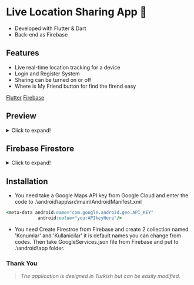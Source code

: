 # Live Location Sharing App 📍

- Developed with Flutter & Dart
- Back-end as Firebase

## Features
- Live real-time location tracking for a device
- Login and Register System
- Sharing can be turned on or off
- Where is My Friend button for find the firend easy


[Flutter](https://flutter.dev/docs/cookbook)
[Firebase](https://firebase.google.com)


## Preview
<details> 
  <summary>Click to expand!</summary>
  
  ## App Screens
  
  - Login & Register

  <img src="https://github.com/cihatfurkaneken/CarFollowFlutter/blob/master/Screenshoots/login.jpg?raw=true" alt="drawing" width="200"/> <img src="https://github.com/cihatfurkaneken/CarFollowFlutter/blob/master/Screenshoots/kay%C4%B1t.jpg?raw=true" alt="drawing" width="200"/>

- Entering Uid and Share

<img src="https://github.com/cihatfurkaneken/CarFollowFlutter/blob/master/Screenshoots/enteruid.jpg?raw=true" alt="drawing" width="200"/> <img src="https://github.com/cihatfurkaneken/CarFollowFlutter/blob/master/Screenshoots/sharing.jpg?raw=true" alt="drawing" width="200"/>
  
 - Map and Seeing friend
  
  <img src="https://github.com/cihatfurkaneken/CarFollowFlutter/blob/master/Screenshoots/map.jpg?raw=true alt="drawing" alt="drawing" width="200"/> 
  


  
</details>

## Firebase Firestore
<details>
  <summary>Click to expand!</summary>

- Locations
<img src="https://github.com/cihatfurkaneken/CarFollowFlutter/blob/master/Screenshoots/firebaseloc.png?raw=true" alt="drawing" width="200"/>

- Users
<img src="https://github.com/cihatfurkaneken/CarFollowFlutter/blob/master/Screenshoots/firebaseusers.png?raw=true" alt="drawing" width="200"/>



  </details>

## Installation
- You need take a Google Maps API key from Google Cloud and enter the code to .\android\app\src\main\AndroidManifest.xml

```ruby
<meta-data android:name="com.google.android.geo.API_KEY" 
            android:value="yourAPIkeyHere"/>
```
- You need Create Firestroe from Firebase and create 2 collection named 'Konumlar' and 'Kullanicilar' it is default names you can change from codes. Then take GoogleServices.json file from Firebase and put to .\android\app folder.
                                          

### Thank You

  > _The application is designed in Turkish but can be easily modified._
